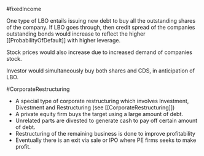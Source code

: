 #fixedIncome 

One type of LBO entails issuing new debt to buy all the outstanding shares of the company. 
If LBO goes through, then credit spread of the companies outstanding bonds would increase to reflect the higher [[ProbabilityOfDefault]] with higher leverage. 

Stock prices would also increase due to increased demand of companies stock. 

Investor would simultaneously buy both shares and CDS, in anticipation of LBO.  


#CorporateRestructuring 
- A special type of corporate restructuring which involves Investment, Divestment and Restructuring (see [[CorporateRestructuring]])
- A private equity firm buys the target using a large amount of debt.
- Unrelated parts are divested to generate cash to pay off certain amount of debt. 
- Restructuring of the remaining business is done to improve profitability 
- Eventually there is an exit via sale or IPO where PE firms seeks to make profit. 